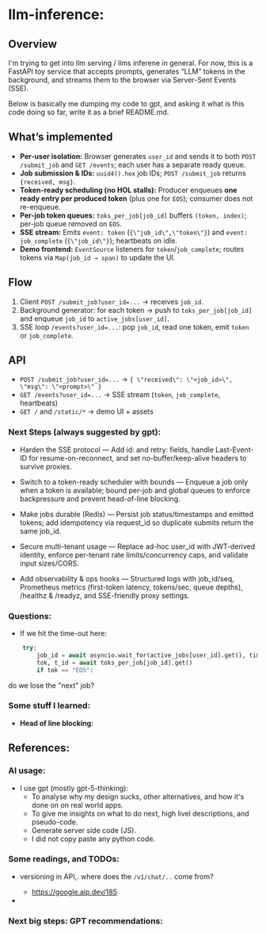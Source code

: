 # llm-inference:


## Overview

I'm trying to get into llm serving / llms inferene in general. For now, this is a FastAPI toy service that accepts prompts, generates “LLM” tokens in the background, and streams them to the browser via Server-Sent Events (SSE). 


Below is basically me dumping my code to gpt, and asking it what is this code doing so far, write it as a brief README.md.

## What’s implemented

- **Per-user isolation:** Browser generates `user_id` and sends it to both `POST /submit_job` and `GET /events`; each user has a separate ready queue.
- **Job submission & IDs:** `uuid4().hex` job IDs; `POST /submit_job` returns `{received, msg}`.
- **Token-ready scheduling (no HOL stalls):** Producer enqueues **one ready entry per produced token** (plus one for `EOS`); consumer does not re-enqueue.
- **Per-job token queues:** `toks_per_job[job_id]` buffers `(token, index)`; per-job queue removed on `EOS`.
- **SSE stream:** Emits `event: token` (`{\"job_id\",\"token\"}`) and `event: job_complete` (`{\"job_id\"}`); heartbeats on idle.
- **Demo frontend:** `EventSource` listeners for `token`/`job_complete`; routes tokens via `Map(job_id → span)` to update the UI.

## Flow
1. Client `POST /submit_job?user_id=...` → receives `job_id`.
2. Background generator: for each token → push to `toks_per_job[job_id]` and enqueue `job_id` to `active_jobs[user_id]`.
3. SSE loop `/events?user_id=...`: pop `job_id`, read one token, emit `token` or `job_complete`.

## API
- `POST /submit_job?user_id=...` → `{ \"received\": \"<job_id>\", \"msg\": \"<prompt>\" }`
- `GET /events?user_id=...` → SSE stream (`token`, `job_complete`, heartbeats)
- `GET /` and `/static/*` → demo UI + assets

### Next Steps (always suggested by gpt):

* Harden the SSE protocol — Add id: and retry: fields, handle Last-Event-ID for resume-on-reconnect, and set no-buffer/keep-alive headers to survive proxies.

* Switch to a token-ready scheduler with bounds — Enqueue a job only when a token is available; bound per-job and global queues to enforce backpressure and prevent head-of-line blocking.

* Make jobs durable (Redis) — Persist job status/timestamps and emitted tokens; add idempotency via request_id so duplicate submits return the same job_id.

* Secure multi-tenant usage — Replace ad-hoc user_id with JWT-derived identity, enforce per-tenant rate limits/concurrency caps, and validate input sizes/CORS.

* Add observability & ops hooks — Structured logs with job_id/seq, Prometheus metrics (first-token latency, tokens/sec, queue depths), /healthz & /readyz, and SSE-friendly proxy settings.

### Questions:

* If we hit the time-out here:

```python
    try: 
        job_id = await asyncio.wait_for(active_jobs[user_id].get(), timeout=4.0)
        tok, t_id = await toks_per_job[job_id].get()
        if tok == "EOS":
```

do we lose the "next" job?



### Some stuff I learned:

* **Head of line blocking:**

## References:

### AI usage:

* I use gpt (mostly gpt-5-thinking):
    * To analyse why my design sucks, other alternatives, and how it's done on on real world apps.
    * To give me insights on what to do next, high livel descriptions, and pseudo-code. 
    * Generate server side code (JS).
    * I did not copy paste any python code.

### Some readings, and TODOs:

* versioning in API,. where does the `/v1/chat/..` come from?
  * https://google.aip.dev/185

* 



### Next big steps: GPT recommendations:


